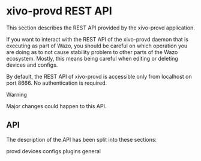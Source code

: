 # xivo-provd REST API

This section describes the REST API provided by the xivo-provd
application.

If you want to interact with the REST API of the xivo-provd daemon that
is executing as part of Wazo, you should be careful on which operation
you are doing as to not cause stability problem to other parts of the
Wazo ecosystem. Mostly, this means being careful when editing or
deleting devices and configs.

By default, the REST API of xivo-provd is accessible only from localhost
on port 8666. No authentication is required.

<div class="warning">

<div class="admonition-title">

Warning

</div>

Major changes could happen to this API.

</div>

## API

The description of the API has been split into these sections:

<div class="toctree">

provd devices configs plugins general

</div>
